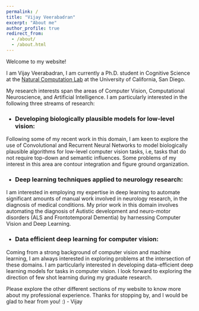 ```yaml
---
permalink: /
title: "Vijay Veerabadran"
excerpt: "About me"
author_profile: true
redirect_from:
  - /about/
  - /about.html
---
```


Welcome to my website!

I am Vijay Veerabadran, I am currently a Ph.D. student in Cognitive Science at the [Natural Computation Lab](http://www.cogsci.ucsd.edu/~desa/) at the University of California, San Diego.

My research interests span the areas of Computer Vision, Computational Neuroscience, and Artificial Intelligence. I am particularly interested in the following three streams of research:

* ### Developing biologically plausible models for low-level vision:
Following some of my recent work in this domain, I am keen to explore the use of Convolutional and Recurrent Neural Networks to model biologically plausible algorithms for low-level computer vision tasks, i.e, tasks that do not require top-down and semantic influences. Some problems of my interest in this area are contour integration and figure ground organization.

* ### Deep learning techniques applied to neurology research:
I am interested in employing my expertise in deep learning to automate significant amounts of manual work involved in neurology research, in the diagnosis of medical conditions. My prior work in this domain involves automating the diagnosis of Autistic development and neuro-motor disorders (ALS and Frontotemporal Dementia) by harnessing Computer Vision and Deep Learning.

* ### Data efficient deep learning for computer vision:
Coming from a strong background of computer vision and machine learning, I am always interested in exploring problems at the intersection of these domains. I am particularly interested in developing data-efficient deep learning models for tasks in computer vision. I look forward to exploring the direction of few shot learning during my graduate research.

Please explore the other different sections of my website to know more about my professional experience. Thanks for stopping by, and I would be glad to hear from you! :) - Vijay
